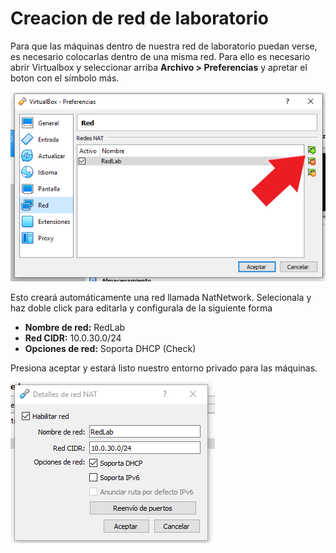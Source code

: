 # Creacion de red de laboratorio
Para que las máquinas dentro de nuestra red de laboratorio puedan verse, es necesario colocarlas dentro de una misma red. Para ello es necesario abrir Virtualbox y seleccionar arriba **Archivo > Preferencias** y apretar el boton con el símbolo más.

![](images/netcreate_vbox.PNG)

Esto creará automáticamente una red llamada NatNetwork. Selecionala y haz doble click para editarla y configurala de la siguiente forma
* **Nombre de red:** RedLab
* **Red CIDR:** 10.0.30.0/24
* **Opciones de red:** Soporta DHCP (Check)

Presiona aceptar y estará listo nuestro entorno privado para las máquinas.

![](images/redlab_vbox.PNG)
